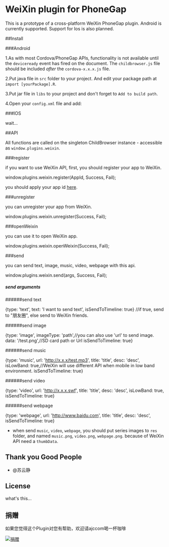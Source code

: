 # WeiXin plugin for PhoneGap

This is a prototype of a cross-platform WeiXin PhoneGap plugin. Android
is currently supported. Support for Ios is also planned.

##Install

###Android

1.As with most Cordova/PhoneGap APIs, functionality is not available until the
`deviceready` event has fired on the document. The `childbrowser.js` file
should be included _after_ the `cordova-x.x.x.js` file.

  <script src="js/cordova-2.3.0.js"></script>
  <script src="js/weixin.js"></script>

2.Put java file in `src` folder to your project.
And edit your package path at `import [yourPackage].R`.

3.Put jar file in `libs` to your project and don't forget to `Add to build path`.

4.Open your `config.xml` file and add:

  <plugin name="WeiXin" value="com.phonegap.plugins.weixin.WeiXin"/>

###IOS

wait... 

##API

All functions are called on the singleton ChildBrowser instance - accessible
as `window.plugins.weixin`.

###register
  
if you want to use WeiXin API, first, you should register your app to WeiXin.

  window.plugins.weixin.register(AppId, Success, Fail);

you should apply your app id [here](http://open.weixin.qq.com/app/list/?lang=zh_CN).

###unregister

you can unregister your app from WeiXin.

  window.plugins.weixin.unregister(Success, Fail);


###openWeixin

you can use it to open WeiXin app.

  window.plugins.weixin.openWeixin(Success, Fail);
  
###send

you can send text, image, music, video, webpage with this api.

  window.plugins.weixin.send(args, Success, Fail);

##### send arguments

######send text

  {type: 'text',
  text: 'I want to send text',
	isSendToTimeline: true} //if true, send to "朋友圈", else send to WeiXin friends.

######send image

  {type: 'image',
  imageType: 'path',//you can also use 'url' to send image.
  data: '/test.png',//SD card path or Url
  isSendToTimeline: true}

######send music

  {type: 'music',
  url: 'http://x.x.x/test.mp3',
  title: 'title',
	desc: 'desc',
	isLowBand: true,//WeiXin will use different API when mobile in low band environment.
	isSendToTimeline: true}

######send video

  {type: 'video',
  url: 'http://x.x.x.swf',
  title: 'title',
  desc: 'desc',
	isLowBand: true,
	isSendToTimeline: true}

######send webpage

  {type: 'webpage',
  url: 'http://www.baidu.com',
  title: 'title',
  desc: 'desc',
	isSendToTimeline: true}
  
* when send `music`, `video`, `webpage`, you should put series images to `res` folder,
and named `music.png`, `video.png`, `webpage.png`.
because of WeiXin API need a `thumbData`.

## Thank you Good People

* @苏云静

## License

what's this...

## 捐赠
如果您觉得这个Plugin对您有帮助，欢迎请ajccom喝一杯咖啡

[![捐赠](https://img.alipay.com/sys/personalprod/style/mc/btn-index.png)](https://me.alipay.com/ajccom)

